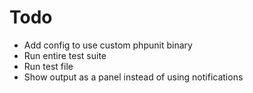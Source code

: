 # Todo

* Add config to use custom phpunit binary
* Run entire test suite
* Run test file
* Show output as a panel instead of using notifications
